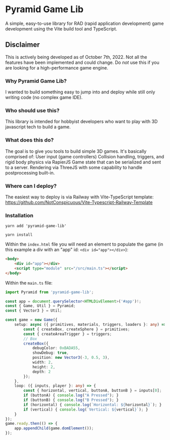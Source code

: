 # Pyramid Game Lib

A simple, easy-to-use library for RAD (rapid application development) game development using the Vite build tool and TypeScript.

## Disclaimer

This is actively being developed as of October 7th, 2022. Not all the features have been implemented and could change. Do *not* use this if you are looking for a high-performance game engine.

### Why Pyramid Game Lib?

I wanted to build something easy to jump into and deploy while still only writing code (no complex game IDE).

### Who should use this?

This library is intended for hobbyist developers who want to play with 3D javascript tech to build a game.

### What does this do?

The goal is to give you tools to build simple 3D games. It's basically comprised of:
User input (game controllers)
Collision handling, triggers, and rigid body physics via RapierJS
Game state that can be serialized and sent to a server.
Rendering via ThreeJS with some capability to handle postprocessing built-in.

### Where can I deploy?

The easiest way to deploy is via Railway with Vite-TypeScript template: <https://github.com/NotConspicuous/Vite-Typescript-Railway-Template>

### Installation

```yarn add 'pyramid-game-lib'```

```yarn install```

Within the `index.html` file you will need an element to populate the game (in this example a div with an "app" id: `<div id="app"></div>`):

```html
<body>
    <div id="app"></div>
    <script type="module" src="/src/main.ts"></script>
</body>
```

Within the `main.ts` file:

```typescript
import Pyramid from 'pyramid-game-lib';

const app = document.querySelector<HTMLDivElement>('#app')!;
const { Game, Util } = Pyramid;
const { Vector3 } = Util;

const game = new Game({
    setup: async ({ primitives, materials, triggers, loaders }: any) => {
        const { createBox, createSphere } = primitives;
        const { createAreaTrigger } = triggers;
        // Box
        createBox({
            debugColor: 0xBADA55,
            showDebug: true,
            position: new Vector3(-3, 0.5, 3),
            width: 2,
            height: 2,
            depth: 2
        });
    },
    loop: ({ inputs, player }: any) => {
        const { horizontal, vertical, buttonA, buttonB } = inputs[0];
        if (buttonA) { console.log("A Pressed"); }
        if (buttonB) { console.log("B Pressed"); }
        if (horizontal) { console.log(`Horizontal: ${horizontal}`); }
        if (vertical) { console.log(`Vertical: ${vertical}`); }
    }
});
game.ready.then(() => {
    app.appendChild(game.domElement());
});
```
